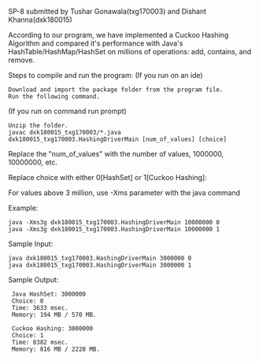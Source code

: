 SP-8 submitted by Tushar Gonawala(txg170003) and Dishant Khanna(dxk180015)

According to our program, we have implemented a Cuckoo Hashing Algorithm and 
compared it's performance with Java's HashTable/HashMap/HashSet on millions of 
operations: add, contains, and remove.
 
Steps to compile and run the program: (If you run on an ide)

    Download and import the package folder from the program file.
    Run the following command.

(If you run on command run prompt)

    Unzip the folder.
    javac dxk180015_txg170003/*.java
    dxk180015_txg170003.HashingDriverMain [num_of_values] [choice] 

Replace the "num_of_values" with the number of values, 1000000, 10000000, etc.

Replace choice with either 0[HashSet] or 1[Cuckoo Hashing]:

For values above 3 million, use -Xms parameter with the java command

Example: 

    java -Xms3g dxk180015_txg170003.HashingDriverMain 10000000 0
    java -Xms3g dxk180015_txg170003.HashingDriverMain 10000000 1


Sample Input:

    java dxk180015_txg170003.HashingDriverMain 3000000 0
    java dxk180015_txg170003.HashingDriverMain 3000000 1

Sample Output:
          
     Java HashSet: 3000000
     Choice: 0
     Time: 3633 msec.
     Memory: 194 MB / 570 MB.
     
     Cuckoo Hashing: 3000000
     Choice: 1
     Time: 8382 msec.
     Memory: 816 MB / 2228 MB.
